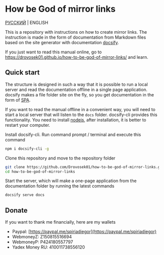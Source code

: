 # How be God of mirror links

[РУССКИЙ](./README-RU.md) | ENGLISH

This is a repository with instructions on how to create mirror links. The instruction is made in the form of documentation from Markdown files based on the site generator with documentation [docsify](https://docsify.js.org).

If you just want to read this manual online, go to https://drovosek01.github.io/how-to-be-god-of-mirror-links/ and learn.

## Quick start

The structure is designed in such a way that it is possible to run a local server and read the documentation offline in a single page application. docsify makes a file folder site on the fly, so you get documentation in the form of [SPA](https://en.wikipedia.org/wiki/Single-page_application).

If you want to read the manual offline in a convenient way, you will need to start a local server that will listen to the `docs` folder. docsify-cli provides this functionality. You need to install [nodejs](https://nodejs.org/), after installation, it is better to restart your computer.

Install docsify-cli. Run command prompt / terminal and execute this command

```bash
npm i docsify-cli -g
```

Clone this repository and move to the repository folder

```bash
git clone https://github.com/Drovosek01/how-to-be-god-of-mirror-links.git
cd how-to-be-god-of-mirror-links
```

Start the server, which will make a one-page application from the documentation folder by running the latest commands

```bash
docsify serve docs
```

## Donate

If you want to thank me financially, here are my wallets

- Paypal: [https://paypal.me/spiriadiegor](https://paypal.me/spiriadiegor)
- WebmoneyZ: Z150815516694
- WebmoneyР: P424180557797
- Yadex Money RU: 410011738556120
